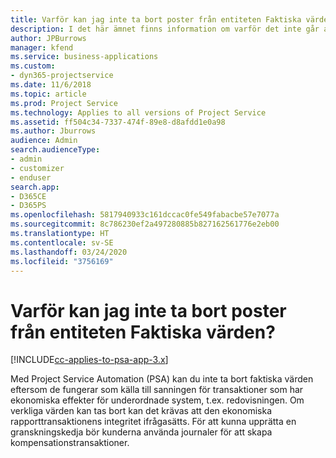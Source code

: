 ```yaml
---
title: Varför kan jag inte ta bort poster från entiteten Faktiska värden?
description: I det här ämnet finns information om varför det inte går att ta bort poster från entiteten verkliga värden.
author: JPBurrows
manager: kfend
ms.service: business-applications
ms.custom:
- dyn365-projectservice
ms.date: 11/6/2018
ms.topic: article
ms.prod: Project Service
ms.technology: Applies to all versions of Project Service
ms.assetid: ff504c34-7337-474f-89e8-d8afdd1e0a98
ms.author: Jburrows
audience: Admin
search.audienceType:
- admin
- customizer
- enduser
search.app:
- D365CE
- D365PS
ms.openlocfilehash: 5817940933c161dccac0fe549fabacbe57e7077a
ms.sourcegitcommit: 8c786230ef2a497280885b827162561776e2eb00
ms.translationtype: HT
ms.contentlocale: sv-SE
ms.lasthandoff: 03/24/2020
ms.locfileid: "3756169"
---
```

# <a name="why-cant-i-delete-records-from-the-actuals-entity"></a>Varför kan jag inte ta bort poster från entiteten Faktiska värden?

[!INCLUDE[cc-applies-to-psa-app-3.x](../includes/cc-applies-to-psa-app-3x.md)]

Med Project Service Automation (PSA) kan du inte ta bort faktiska värden eftersom de fungerar som källa till sanningen för transaktioner som har ekonomiska effekter för underordnade system, t.ex. redovisningen. Om verkliga värden kan tas bort kan det krävas att den ekonomiska rapporttransaktionens integritet ifrågasätts. För att kunna upprätta en granskningskedja bör kunderna använda journaler för att skapa kompensationstransaktioner.

